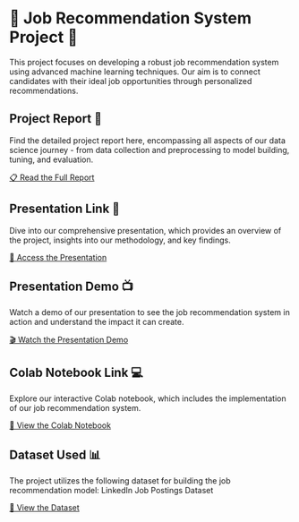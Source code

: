 # 🚀 Job Recommendation System Project 🚀

This project focuses on developing a robust job recommendation system using advanced machine learning techniques. Our aim is to connect candidates with their ideal job opportunities through personalized recommendations.

## Project Report 📄

Find the detailed project report here, encompassing all aspects of our data science journey - from data collection and preprocessing to model building, tuning, and evaluation.

[📋 Read the Full Report](#link-to-full-report)

## Presentation Link 🎥

Dive into our comprehensive presentation, which provides an overview of the project, insights into our methodology, and key findings.

[🔗 Access the Presentation](https://www.slideshare.net/ChaitanyaGawande5/cmpe255-job-recommendation-systempptx)

## Presentation Demo 📺

Watch a demo of our presentation to see the job recommendation system in action and understand the impact it can create.

[🎬 Watch the Presentation Demo](https://youtu.be/d_kcl4DVnwc)

## Colab Notebook Link 💻

Explore our interactive Colab notebook, which includes the implementation of our job recommendation system.

[📔 View the Colab Notebook](https://colab.research.google.com/drive/1afXZjkpA57AQa00aNbjl4EdikhmMjcKb?usp=sharing)

## Dataset Used 📊

The project utilizes the following dataset for building the job recommendation model: LinkedIn Job Postings Dataset

[📔 View the Dataset](https://www.kaggle.com/datasets/rajatraj0502/linkedin-job-2023)




